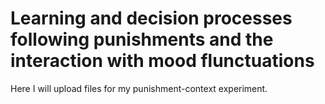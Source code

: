 # Learning and decision processes following punishments and the interaction with mood flunctuations
Here I will upload files for my punishment-context experiment.
